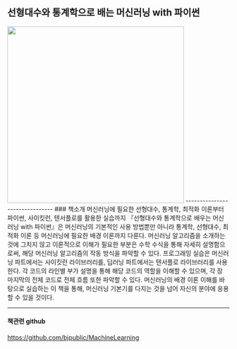 ## 선형대수와 통계학으로 배는 머신러닝 with 파이썬 

<img src="https://user-images.githubusercontent.com/21074282/105607749-043d8780-5de4-11eb-8811-73d80cf8f3e5.jpg" width="400" height="400"/>  
-------------------------------
### 책소개 
머신러닝에 필요한 선형대수, 통계학, 최적화 이론부터
파이썬, 사이킷런, 텐서플로를 활용한 실습까지
『선형대수와 통계학으로 배우는 머신러닝 with 파이썬』은 머신러닝의 기본적인 사용 방법뿐만 아니라 통계학, 선형대수, 최적화 이론 등 머신러닝에 필요한 배경 이론까지 다룬다. 머신러닝 알고리즘을 소개하는 것에 그치지 않고 이론적으로 이해가 필요한 부분은 수학 수식을 통해 자세히 설명함으로써, 해당 머신러닝 알고리즘의 작동 방식을 파악할 수 있다. 프로그래밍 실습은 머신러닝 파트에서는 사이킷런 라이브러리를, 딥러닝 파트에서는 텐서플로 라이브러리를 사용한다. 각 코드의 라인별 부가 설명을 통해 해당 코드의 역할을 이해할 수 있으며, 각 장 마지막의 전체 코드로 전체 흐름 또한 파악할 수 있다. 머신러닝의 배경 이론 이해를 바탕으로 실습하는 이 책을 통해, 머신러닝 기본기를 다지는 것을 넘어 자신의 분야에 응용할 수 있을 것이다.

----------------------------------
#### 책관련 github
https://github.com/bjpublic/MachineLearning
